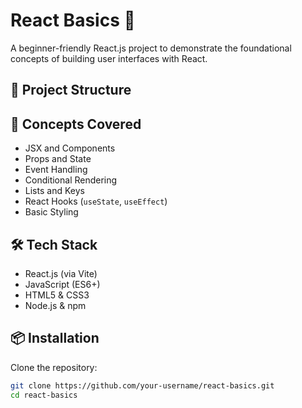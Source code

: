 # React Basics 🚀

A beginner-friendly React.js project to demonstrate the foundational concepts of building user interfaces with React.

## 📁 Project Structure


## 🧠 Concepts Covered

- JSX and Components
- Props and State
- Event Handling
- Conditional Rendering
- Lists and Keys
- React Hooks (`useState`, `useEffect`)
- Basic Styling

## 🛠️ Tech Stack

- React.js (via Vite)
- JavaScript (ES6+)
- HTML5 & CSS3
- Node.js & npm

## 📦 Installation

Clone the repository:

```bash
git clone https://github.com/your-username/react-basics.git
cd react-basics

